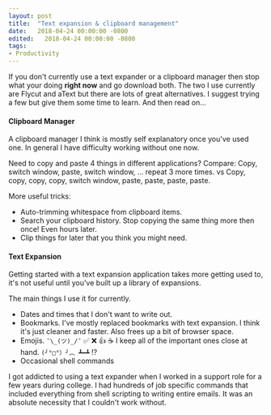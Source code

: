 ```yaml
---
layout: post
title:  "Text expansion & clipboard management"
date:   2018-04-24 00:00:00 -0800
edited:   2018-04-24 00:00:00 -0800
tags:
- Productivity
---
```


If you don't currently use a text expander or a clipboard manager then stop what your doing **right now** and go download both. 
The two I use currently are Flycut and aText but there are lots of great alternatives. I suggest trying a few but give them some time to learn. 
And then read on... <!--more-->

#### Clipboard Manager
A clipboard manager I think is mostly self explanatory once you've used one. In general I have difficulty working without one now.

Need to copy and paste 4 things in different applications? Compare:
Copy, switch window, paste, switch window, ... repeat 3 more times.
vs 
Copy, copy, copy, copy, switch window, paste, paste, paste, paste.

More useful tricks: 
* Auto-trimming whitespace from clipboard items.
* Search your clipboard history. Stop copying the same thing more then once! Even hours later.
* Clip things for later that you think you might need.

#### Text Expansion
Getting started with a text expansion application takes more getting used to, it's not useful until you've built up a library of expansions. 

The main things I use it for currently. 
* Dates and times that I don't want to write out.
* Bookmarks. I've mostly replaced bookmarks with text expansion. I think it's just cleaner and faster. Also frees up a bit of browser space.
* Emojis. `¯\_(ツ)_/¯` ✅ ❌ 👍 ☕️ I keep all of the important ones close at hand. `(╯°□°）╯︵ ┻━┻` ⁉️
* Occasional shell commands

I got addicted to using a text expander when I worked in a support role for a few years during college. I had hundreds of job specific commands that included everything from shell scripting to writing entire emails. It was an absolute necessity that I couldn't work without.